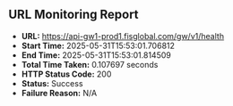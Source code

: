 ## URL Monitoring Report

- **URL:** https://api-gw1-prod1.fisglobal.com/gw/v1/health
- **Start Time:** 2025-05-31T15:53:01.706812
- **End Time:** 2025-05-31T15:53:01.814509
- **Total Time Taken:** 0.107697 seconds
- **HTTP Status Code:** 200
- **Status:** Success
- **Failure Reason:** N/A

